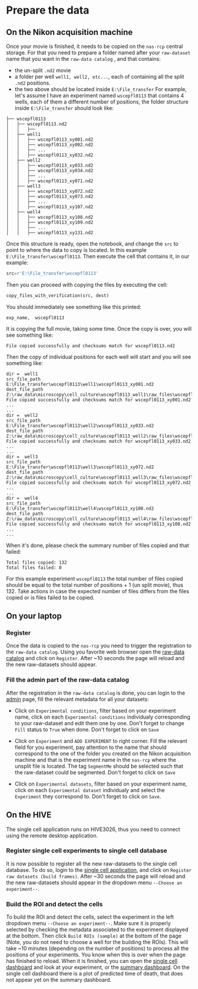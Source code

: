 # Prepare the data

## On the Nikon acquisition machine

Once your movie is finished, it needs to be copied on the `nas-rcp` central storage. For that you need to prepare a folder named after your `raw-dataset` name that you want in the `raw-data catalog` , and that contains: 
* the un-split `.nd2` movie
* a folder per well `well1, well2, etc...`, each of containing all the split `.nd2` positions. 
* the two above should be located inside `E:\File_transfer`
For example, let's assume I have an experiment named `wscepfl0113` that contains 4 wells, each of them a different number of positions, the folder structure inside `E:\File_transfer` should look like:

```
├── wscepfl0113
│   ├── wscepfl0113.nd2
│   │   ├── 
│   ├── well1
│   │   ├── wscepfl0113_xy001.nd2
│   │   ├── wscepfl0113_xy002.nd2
│   │   ├── ...
│   │   ├── wscepfl0113_xy032.nd2
│   ├── well2
│   │   ├── wscepfl0113_xy033.nd2
│   │   ├── wscepfl0113_xy034.nd2
│   │   ├── ...
│   │   ├── wscepfl0113_xy071.nd2
│   ├── well3
│   │   ├── wscepfl0113_xy072.nd2
│   │   ├── wscepfl0113_xy073.nd2
│   │   ├── ...
│   │   ├── wscepfl0113_xy107.nd2
│   ├── well4
│   │   ├── wscepfl0113_xy108.nd2
│   │   ├── wscepfl0113_xy109.nd2
│   │   ├── ...
│   │   ├── wscepfl0113_xy131.nd2
```

Once this structure is ready, open the notebook, and change the `src` to point to where the data to copy is located. In this example `E:\File_transfer\wscepfl0113`. Then execute the cell that contains it, in our example:
```python
src=r'E:\File_transfer\wscepfl0113'
```

Then you can proceed with copying the files by executing the cell:

```python
copy_files_with_verification(src, dest)
```

You should immediately see something like this printed:
```shell
exp_name,  wscepfl0113
```

It is copying the full movie, taking some time. Once the copy is over, you will see something like:

```shell
File copied successfully and checksums match for wscepfl0113.nd2
```

Then the copy of individual positions for each well will start and you will see something like:

```shell
dir =  well1
src_file_path   E:\File_transfer\wscepfl0113\well1\wscepfl0113_xy001.nd2
dest_file_path  Z:\raw_data\microscopy\cell_culture\wscepfl0113_well1\raw_files\wscepfl0113_xy001.nd2
File copied successfully and checksums match for wscepfl0113_xy001.nd2
...
...
dir =  well2
src_file_path   E:\File_transfer\wscepfl0113\well2\wscepfl0113_xy033.nd2
dest_file_path  Z:\raw_data\microscopy\cell_culture\wscepfl0113_well2\raw_files\wscepfl0113_xy033.nd2
File copied successfully and checksums match for wscepfl0113_xy033.nd2
...
...
dir =  well3
src_file_path   E:\File_transfer\wscepfl0113\well3\wscepfl0113_xy072.nd2
dest_file_path  Z:\raw_data\microscopy\cell_culture\wscepfl0113_well3\raw_files\wscepfl0113_xy072.nd2
File copied successfully and checksums match for wscepfl0113_xy072.nd2
...
...
dir =  well4
src_file_path   E:\File_transfer\wscepfl0113\well4\wscepfl0113_xy108.nd2
dest_file_path  Z:\raw_data\microscopy\cell_culture\wscepfl0113_well4\raw_files\wscepfl0113_xy108.nd2
File copied successfully and checksums match for wscepfl0113_xy108.nd2
...
...
```

When it's done, please check the summary number of files copied and that failed:
```shell
Total files copied: 132
Total files failed: 0
```


For this example experiment `wscepfl0113` the total number of files copied should be equal to the total number of positions + 1 (un split movie), thus 132. Take actions in case the expected number of files differs from the files copied or is files failed to be copied.

## On your laptop


### Register

Once the data is copied to the `nas-rcp` you need to trigger the registration to the `raw-data catalog`. Using you favorite web browser open the [raw-data catalog](http://sv-upoates.epfl.ch:8000/rawdata_catalog/rawdatasets/) and click on `Register`. After ~10 seconds the page will reload and the new raw-datasets should appear. 

### Fill the admin part of the raw-data catalog

After the registration in the `raw-data catalog` is done, you can login to the [admin](http://sv-upoates.epfl.ch:8000/admin/) page, fill the relevant metadata for all your datasets:
* Click on `Experimental conditions`, filter based on your experiment name, click on each `Experimental conditions` individualy corresponding to your raw-dataset and edit them one by one. Don't forget to change `Fill` status to `True` when done. Don't forget to click on `Save`

* Click on `Experiment` and `ADD EXPERIMENT` to right corner. Fill the relevant field for you experiment, pay attention to the name that should correspond to the one of the folder you created on the Nikon acquisition machine and that is the experiment name in the `nas-rcp` where the unsplit file is located. The tag `SegmentMe` should be selected such that the raw-dataset could be segmented. Don't forget to click on `Save`

* Click on `Experimental datasets`, filter based on your experiment name, click on each `Experimental dataset` individualy and select the `Experiment` they correspond to. Don't forget to click on `Save`.

## On the HIVE

The single cell application runs on HIVE3026, thus you need to connect using the remote desktop application.

### Register single cell experiments to single cell database

It is now possible to register all the new raw-datasets to the single cell database. To do so, login to the  [single cell application](http://127.0.0.1:8001/segmentation/), and click on `Register raw datasets (build frames)`. After ~30 seconds the page will reload and the new raw-datasets should appear in the dropdown menu `--Choose an experiment--`.

### Build the ROI and detect the cells

To build the ROI and detect the cells, select the experiment in the left dropdown menu  `--Choose an experiment--`. Make sure it is properly selected by checking the metadata associated to the experiment displayed at the bottom. Then click `Build ROIs (sample)` at the bottom of the page (Note, you do not need to choose a well for the building the ROIs). This will take ~10 minutes (depending on the number of positions) to process all the positions of your experiments. You know when this is over when the page has finished to reload. When it is finished, you can open the [single cell dashboard](http://127.0.0.1:8001/segmentation/bokeh_dashboard) and look at your experiment, or the [summary dashboard](http://127.0.0.1:8001/segmentation/bokeh_summary_dashboard). On the single cell dashboard there is a plot of predicted time of death, that does not appear yet on the summary dashboard.

